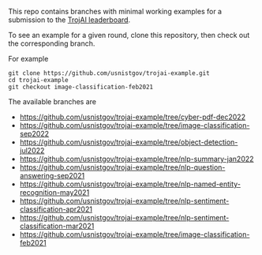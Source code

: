 This repo contains branches with minimal working examples for a submission to the [TrojAI leaderboard](https://pages.nist.gov/trojai/).

To see an example for a given round, clone this repository, then check out the corresponding branch.

For example
```
git clone https://github.com/usnistgov/trojai-example.git
cd trojai-example
git checkout image-classification-feb2021
```

The available branches are
- https://github.com/usnistgov/trojai-example/tree/cyber-pdf-dec2022
- https://github.com/usnistgov/trojai-example/tree/image-classification-sep2022
- https://github.com/usnistgov/trojai-example/tree/object-detection-jul2022
- https://github.com/usnistgov/trojai-example/tree/nlp-summary-jan2022
- https://github.com/usnistgov/trojai-example/tree/nlp-question-answering-sep2021
- https://github.com/usnistgov/trojai-example/tree/nlp-named-entity-recognition-may2021
- https://github.com/usnistgov/trojai-example/tree/nlp-sentiment-classification-apr2021
- https://github.com/usnistgov/trojai-example/tree/nlp-sentiment-classification-mar2021
- https://github.com/usnistgov/trojai-example/tree/image-classification-feb2021
